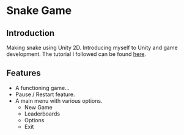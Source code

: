 # Snake Game

## Introduction
Making snake using Unity 2D. Introducing myself to Unity and game development. The tutorial I followed can be found [here](https://noobtuts.com/unity/2d-snake-game).

## Features

* A functioning game...
* Pause / Restart feature.
* A main menu with various options.
    * New Game
    * Leaderboards
    * Options
    * Exit
